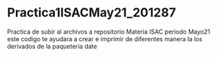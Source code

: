 # Practica1ISACMay21_201287
Practica de subir al archivos a repositorio Materia ISAC periodo Mayo21
este  codigo te ayudara a crear e imprimir de diferentes manera la los derivados de la paqueteria date
